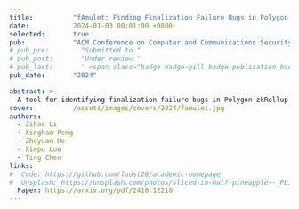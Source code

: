 ```yaml
---
title:          "fAmulet: Finding Finalization Failure Bugs in Polygon zkRollup"
date:           2024-01-03 00:01:00 +0800
selected:       true
pub:            "ACM Conference on Computer and Communications Security (CCS)"
# pub_pre:        "Submitted to "
# pub_post:       'Under review.'
# pub_last:       ' <span class="badge badge-pill badge-publication badge-success">Spotlight</span>'
pub_date:       "2024"

abstract: >-
  A tool for identifying finalization failure bugs in Polygon zkRollup by leveraging behavior model guided fuzz testing.
cover:          /assets/images/covers/2024/famulet.jpg
authors:
  - Zihao Li
  - Xinghao Peng
  - Zheyuan He
  - Xiapu Luo
  - Ting Chen
links:
#  Code: https://github.com/luost26/academic-homepage
#  Unsplash: https://unsplash.com/photos/sliced-in-half-pineapple--_PLJZmHZzk
  Paper: https://arxiv.org/pdf/2410.12210
---
```

